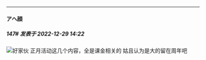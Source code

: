 

*****

####  アヘ顔  
##### 147#       发表于 2022-12-29 14:22

<img src="https://static.saraba1st.com/image/smiley/face2017/037.png" referrerpolicy="no-referrer">好家伙
正月活动这几个内容，全是课金相关的
姑且认为是大的留在周年吧

